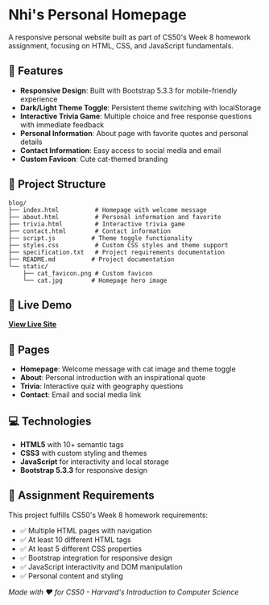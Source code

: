# Nhi's Personal Homepage

A responsive personal website built as part of CS50's Week 8 homework assignment, focusing on HTML, CSS, and JavaScript fundamentals.

## 🌟 Features

- **Responsive Design**: Built with Bootstrap 5.3.3 for mobile-friendly experience
- **Dark/Light Theme Toggle**: Persistent theme switching with localStorage
- **Interactive Trivia Game**: Multiple choice and free response questions with immediate feedback
- **Personal Information**: About page with favorite quotes and personal details
- **Contact Information**: Easy access to social media and email
- **Custom Favicon**: Cute cat-themed branding

## 📁 Project Structure

```
blog/
├── index.html          # Homepage with welcome message
├── about.html          # Personal information and favorite 
├── trivia.html         # Interactive trivia game
├── contact.html        # Contact information
├── script.js          # Theme toggle functionality
├── styles.css          # Custom CSS styles and theme support
├── specification.txt   # Project requirements documentation
├── README.md          # Project documentation
└── static/
    ├── cat_favicon.png # Custom favicon
    └── cat.jpg        # Homepage hero image
```

## 🚀 Live Demo

**[View Live Site](https://algobuild.github.io/blog/index.html)**

## 🎯 Pages

- **Homepage**: Welcome message with cat image and theme toggle
- **About**: Personal introduction with an inspirational quote
- **Trivia**: Interactive quiz with geography questions
- **Contact**: Email and social media link

## 💻 Technologies

- **HTML5** with 10+ semantic tags
- **CSS3** with custom styling and themes
- **JavaScript** for interactivity and local storage
- **Bootstrap 5.3.3** for responsive design



## 📝 Assignment Requirements

This project fulfills CS50's Week 8 homework requirements:
- ✅ Multiple HTML pages with navigation
- ✅ At least 10 different HTML tags
- ✅ At least 5 different CSS properties
- ✅ Bootstrap integration for responsive design
- ✅ JavaScript interactivity and DOM manipulation
- ✅ Personal content and styling


*Made with ❤️ for CS50 - Harvard's Introduction to Computer Science*